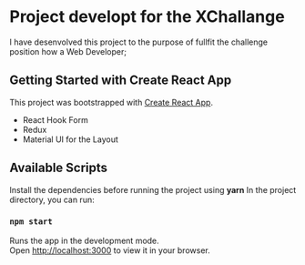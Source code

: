 # Project developt for the XChallange 

I have desenvolved this project to the purpose of fullfit the challenge position how a Web Developer;

## Getting Started with Create React App

This project was bootstrapped with [Create React App](https://github.com/facebook/create-react-app).
- React Hook Form
- Redux
- Material UI for the Layout


## Available Scripts

Install the dependencies before running the project using **yarn**
In the project directory, you can run:

### `npm start`

Runs the app in the development mode.\
Open [http://localhost:3000](http://localhost:3000) to view it in your browser.
